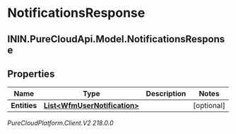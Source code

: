 # NotificationsResponse

## ININ.PureCloudApi.Model.NotificationsResponse

## Properties

|Name | Type | Description | Notes|
|------------ | ------------- | ------------- | -------------|
| **Entities** | [**List&lt;WfmUserNotification&gt;**](WfmUserNotification) |  | [optional] |



_PureCloudPlatform.Client.V2 218.0.0_
